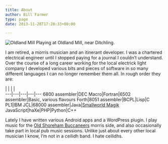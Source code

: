 ```yaml
---
title: About
author: Bill Farmer
type: page
date: 2013-11-28T17:28:33+00:00

---
```

![Oldland Mill](2013/11/20131726.jpg)
Playing at Oldland Mill, near Ditchling.

I am retired, a morris musician and an itinerant developer. I was a chartered electrical engineer until I stopped paying for a journal I couldn&#8217;t understand. Over the course of a long career working for the local electrick light company I developed various bits and pieces of software in so many different languages I can no longer remember them all. In rough order they are:

   |   |   |   |   
---|---|---|---|---
6800 assembler|DEC Macro|Fortran|6502 assembler|Basic, various flavours
Forth|8051 assembler|BCPL|Lisp|C
PL1|IBM JCL|68000 assembler|Java|[Smallworld Magik](https://en.wikipedia.org/wiki/Magik_%28programming_language%29)
JavaScript|haXe|PHP|Python|C++

Lately I have written various Android apps and a WordPress plugin. I play music for the [Old Shoreham Buccaneers](http://billthefarmer.users.sourceforge.net/buccaneers") morris side, and also occasionally take part in local pub music sessions. Unlike just about every other local musician I know, I&#8217;m not in a ceilidh band. I hate ceilidhs.
